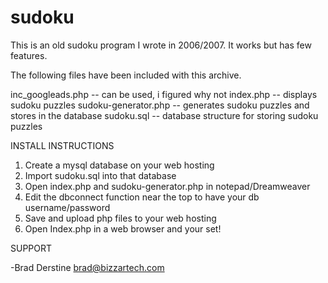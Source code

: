 sudoku
======

This is an old sudoku program I wrote in 2006/2007. It works but has few features.

The following files have been included with this archive.

inc_googleads.php -- can be used, i figured why not
index.php -- displays sudoku puzzles
sudoku-generator.php -- generates sudoku puzzles and stores in the database
sudoku.sql -- database structure for storing sudoku puzzles

INSTALL INSTRUCTIONS

1. Create a mysql database on your web hosting
2. Import sudoku.sql into that database
3. Open index.php and sudoku-generator.php in notepad/Dreamweaver
4. Edit the dbconnect function near the top to have your db username/password
5. Save and upload php files to your web hosting
6. Open Index.php in a web browser and your set!

SUPPORT

-Brad Derstine
brad@bizzartech.com